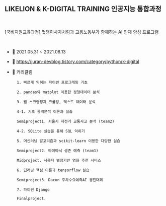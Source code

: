 ## LIKELION & K-DIGITAL TRAINING 인공지능 통합과정

<br>

[국비지원교육과정] 멋쟁이사자처럼과 고용노동부가 함께하는 AI 인재 양성 프로그램

<br>

- 📅  2021.05.31 ~ 2021.08.13

- 📌 https://juran-devblog.tistory.com/category/python/k-digital

- 📝 커리큘럼

        1. 빠르게 익히는 파이썬 프로그래밍 기초
        
        2. pandas와 matplot 이용한 정형데이터 분석

        3. 웹 스크랩핑과 크롤링, 텍스트 데이터 분석
        
        4-1. 기초 통계분석 이론과 실습
        
        Semiproject1. 서울시 자전거 교통사고 분석 (team2)
        
        4-2. SQLite 실습을 통해 SQL 익히기
        
        5. 머신러닝 알고리즘과 scikit-learn 이용한 다양한 실습
        
        Semiproject2. 타이타닉 생존 예측 (team1)
        
        Midproject. 사용자 별점기반 영화 추천 서비스
        
        6. 딥러닝 핵심 이론과 tensorflow 실습
        
        Semiproject3. Dacon 주차수요예측AI 경진대회
        
        7. 파이썬 Django
        
        Finalproject.
